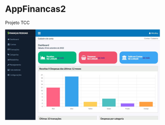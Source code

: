 # AppFinancas2
 Projeto TCC

![alt text](https://github.com/WeslleySimoes/AppFinancas2/blob/main/dashboard.JPG?raw=true)
